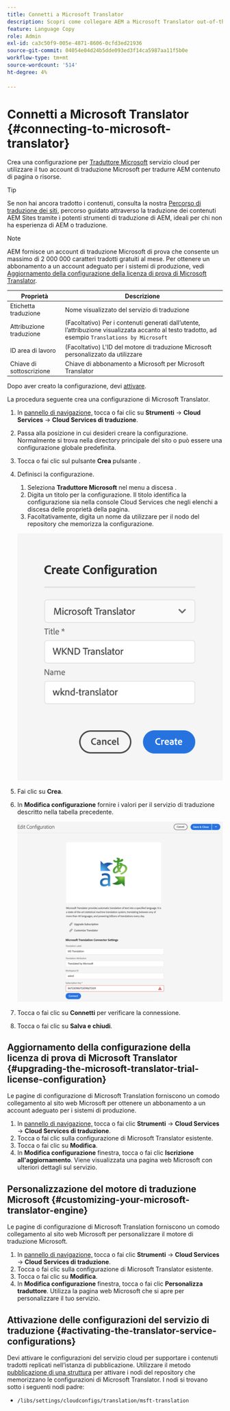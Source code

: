 ```yaml
---
title: Connetti a Microsoft Translator
description: Scopri come collegare AEM a Microsoft Translator out-of-the-box per automatizzare il flusso di lavoro di traduzione.
feature: Language Copy
role: Admin
exl-id: ca3c50f9-005e-4871-8606-0cfd3ed21936
source-git-commit: 04054e04d24b5dde093ed3f14ca5987aa11f5b0e
workflow-type: tm+mt
source-wordcount: '514'
ht-degree: 4%

---
```


# Connetti a Microsoft Translator {#connecting-to-microsoft-translator}

Crea una configurazione per [Traduttore Microsoft](https://hub.microsofttranslator.com) servizio cloud per utilizzare il tuo account di traduzione Microsoft per tradurre AEM contenuto di pagina o risorse.

>[!TIP]
>
>Se non hai ancora tradotto i contenuti, consulta la nostra [Percorso di traduzione dei siti,](/help/journey-sites/translation/overview.md) percorso guidato attraverso la traduzione dei contenuti AEM Sites tramite i potenti strumenti di traduzione di AEM, ideali per chi non ha esperienza di AEM o traduzione.

>[!NOTE]
>
>AEM fornisce un account di traduzione Microsoft di prova che consente un massimo di 2 000 000 caratteri tradotti gratuiti al mese. Per ottenere un abbonamento a un account adeguato per i sistemi di produzione, vedi [Aggiornamento della configurazione della licenza di prova di Microsoft Translator](#upgrading-the-microsoft-translator-trial-license-configuration).

| Proprietà | Descrizione |
|---|---|
| Etichetta traduzione | Nome visualizzato del servizio di traduzione |
| Attribuzione traduzione | (Facoltativo) Per i contenuti generati dall’utente, l’attribuzione visualizzata accanto al testo tradotto, ad esempio `Translations by Microsoft` |
| ID area di lavoro | (Facoltativo) L&#39;ID del motore di traduzione Microsoft personalizzato da utilizzare |
| Chiave di sottoscrizione | Chiave di abbonamento a Microsoft per Microsoft Translator |

Dopo aver creato la configurazione, devi [attivare](#activating-the-translator-service-configurations).

La procedura seguente crea una configurazione di Microsoft Translator.

1. In [pannello di navigazione,](/help/sites-cloud/authoring/getting-started/basic-handling.md#first-steps) tocca o fai clic su **Strumenti** -> **Cloud Services** -> **Cloud Services di traduzione**.
1. Passa alla posizione in cui desideri creare la configurazione. Normalmente si trova nella directory principale del sito o può essere una configurazione globale predefinita.
1. Tocca o fai clic sul pulsante **Crea** pulsante .
1. Definisci la configurazione.
   1. Seleziona **Traduttore Microsoft** nel menu a discesa .
   1. Digita un titolo per la configurazione. Il titolo identifica la configurazione sia nella console Cloud Services che negli elenchi a discesa delle proprietà della pagina.
   1. Facoltativamente, digita un nome da utilizzare per il nodo del repository che memorizza la configurazione.

   ![Creare una configurazione di traduzione](../assets/create-translation-config.png)

1. Fai clic su **Crea**.
1. In **Modifica configurazione** fornire i valori per il servizio di traduzione descritto nella tabella precedente.

   ![Modificare la configurazione della traduzione](../assets/edit-translation-config.png)

1. Tocca o fai clic su **Connetti** per verificare la connessione.
1. Tocca o fai clic su **Salva e chiudi**.

## Aggiornamento della configurazione della licenza di prova di Microsoft Translator {#upgrading-the-microsoft-translator-trial-license-configuration}

Le pagine di configurazione di Microsoft Translation forniscono un comodo collegamento al sito web Microsoft per ottenere un abbonamento a un account adeguato per i sistemi di produzione.

1. In [pannello di navigazione,](/help/sites-cloud/authoring/getting-started/basic-handling.md#first-steps) tocca o fai clic **Strumenti** -> **Cloud Services** -> **Cloud Services di traduzione**.
1. Tocca o fai clic sulla configurazione di Microsoft Translator esistente.
1. Tocca o fai clic su **Modifica**.
1. In **Modifica configurazione** finestra, tocca o fai clic **Iscrizione all&#39;aggiornamento**. Viene visualizzata una pagina web Microsoft con ulteriori dettagli sul servizio.

## Personalizzazione del motore di traduzione Microsoft {#customizing-your-microsoft-translator-engine}

Le pagine di configurazione di Microsoft Translation forniscono un comodo collegamento al sito web Microsoft per personalizzare il motore di traduzione Microsoft.

1. In [pannello di navigazione,](/help/sites-cloud/authoring/getting-started/basic-handling.md#first-steps) tocca o fai clic **Strumenti** -> **Cloud Services** -> **Cloud Services di traduzione**.
1. Tocca o fai clic sulla configurazione di Microsoft Translator esistente.
1. Tocca o fai clic su **Modifica**.
1. In **Modifica configurazione** finestra, tocca o fai clic **Personalizza traduttore**. Utilizza la pagina web Microsoft che si apre per personalizzare il tuo servizio.

## Attivazione delle configurazioni del servizio di traduzione {#activating-the-translator-service-configurations}

Devi attivare le configurazioni del servizio cloud per supportare i contenuti tradotti replicati nell’istanza di pubblicazione. Utilizzare il metodo [pubblicazione di una struttura](/help/sites-cloud/authoring/fundamentals/publishing-pages.md#publishing-and-unpublishing-a-tree) per attivare i nodi del repository che memorizzano le configurazioni di Microsoft Translator. I nodi si trovano sotto i seguenti nodi padre:

* `/libs/settings/cloudconfigs/translation/msft-translation`
